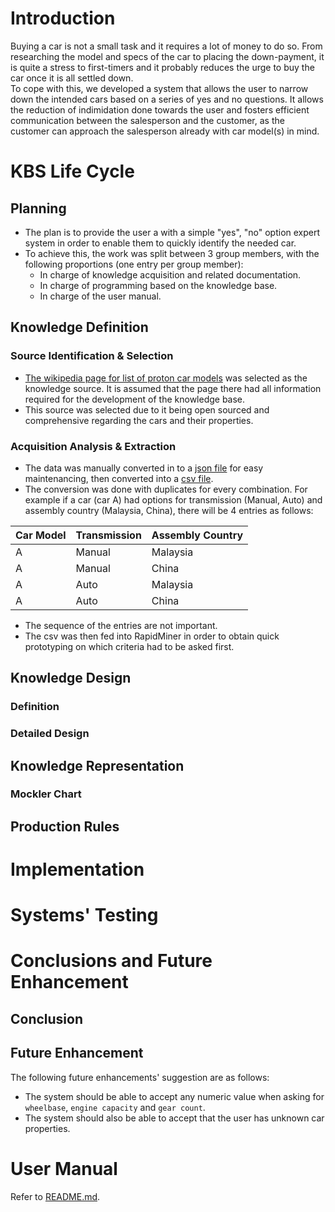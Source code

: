 # Introduction
Buying a car is not a small task and it requires a lot of money to do so. From researching the model and specs of the car to placing the down-payment, it is quite a stress to first-timers and it probably reduces the urge to buy the car once it is all settled down.  
To cope with this, we developed a system that allows the user to narrow down the intended cars based on a series of yes and no questions. It allows the reduction of indimidation done towards the user and fosters efficient communication between the salesperson and the customer, as the customer can approach the salesperson already with car model(s) in mind.

# KBS Life Cycle
## Planning
- The plan is to provide the user a with a simple "yes", "no" option expert system in order to enable them to quickly identify the needed car.
- To achieve this, the work was split between 3 group members, with the following proportions (one entry per group member):
  - In charge of knowledge acquisition and related documentation.
  - In charge of programming based on the knowledge base.
  - In charge of the user manual.

## Knowledge Definition
### Source Identification & Selection
- [The wikipedia page for list of proton car models](https://en.wikipedia.org/wiki/List_of_Proton_car_models) was selected as the knowledge source. It is assumed that the page there had all information required for the development of the knowledge base.
- This source was selected due to it being open sourced and comprehensive regarding the cars and their properties.

### Acquisition Analysis & Extraction
- The data was manually converted in to a [json file](./dataSource/carList.json) for easy maintenancing, then converted into a [csv file](./dataSource/carList.csv).
- The conversion was done with duplicates for every combination. For example if a car (car A) had options for transmission (Manual, Auto) and assembly country (Malaysia, China), there will be 4 entries as follows:

| Car Model | Transmission | Assembly Country |
| --- | --- | --- |
| A | Manual | Malaysia |
| A | Manual | China |
| A | Auto | Malaysia |
| A | Auto | China

- The sequence of the entries are not important.
- The csv was then fed into RapidMiner in order to obtain quick prototyping on which criteria had to be asked first.

## Knowledge Design
### Definition


### Detailed Design


## Knowledge Representation
### Mockler Chart



## Production Rules



# Implementation


# Systems' Testing


# Conclusions and Future Enhancement
## Conclusion


## Future Enhancement
The following future enhancements' suggestion are as follows:
- The system should be able to accept any numeric value when asking for `wheelbase`, `engine capacity` and `gear count`.
- The system should also be able to accept that the user has unknown car properties.


# User Manual
Refer to [README.md](./README.md).